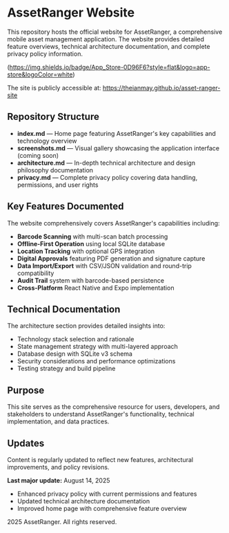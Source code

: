 # AssetRanger Website

This repository hosts the official website for AssetRanger, a comprehensive mobile asset management application. The website provides detailed feature overviews, technical architecture documentation, and complete privacy policy information.

(https://img.shields.io/badge/App_Store-0D96F6?style=flat&logo=app-store&logoColor=white)

The site is publicly accessible at: https://theianmay.github.io/asset-ranger-site

## Repository Structure

- **index.md** — Home page featuring AssetRanger's key capabilities and technology overview
- **screenshots.md** — Visual gallery showcasing the application interface (coming soon)
- **architecture.md** — In-depth technical architecture and design philosophy documentation
- **privacy.md** — Complete privacy policy covering data handling, permissions, and user rights

## Key Features Documented

The website comprehensively covers AssetRanger's capabilities including:

- **Barcode Scanning** with multi-scan batch processing
- **Offline-First Operation** using local SQLite database
- **Location Tracking** with optional GPS integration
- **Digital Approvals** featuring PDF generation and signature capture
- **Data Import/Export** with CSV/JSON validation and round-trip compatibility
- **Audit Trail** system with barcode-based persistence
- **Cross-Platform** React Native and Expo implementation

## Technical Documentation

The architecture section provides detailed insights into:
- Technology stack selection and rationale
- State management strategy with multi-layered approach
- Database design with SQLite v3 schema
- Security considerations and performance optimizations
- Testing strategy and build pipeline

## Purpose

This site serves as the comprehensive resource for users, developers, and stakeholders to understand AssetRanger's functionality, technical implementation, and data practices.

## Updates

Content is regularly updated to reflect new features, architectural improvements, and policy revisions.

**Last major update:** August 14, 2025
- Enhanced privacy policy with current permissions and features
- Updated technical architecture documentation
- Improved home page with comprehensive feature overview

 2025 AssetRanger. All rights reserved.
